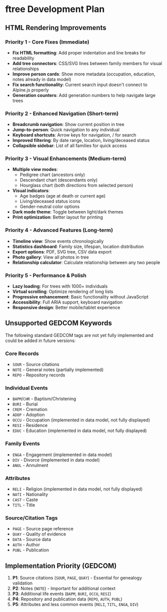 # ftree Development Plan

## HTML Rendering Improvements

### Priority 1 - Core Fixes (Immediate)
- **Fix HTML formatting**: Add proper indentation and line breaks for readability
- **Add tree connectors**: CSS/SVG lines between family members for visual relationships
- **Improve person cards**: Show more metadata (occupation, education, notes already in data model)
- **Fix search functionality**: Current search input doesn't connect to Alpine.js properly
- **Generation counters**: Add generation numbers to help navigate large trees

### Priority 2 - Enhanced Navigation (Short-term)
- **Breadcrumb navigation**: Show current position in tree
- **Jump-to-person**: Quick navigation to any individual
- **Keyboard shortcuts**: Arrow keys for navigation, / for search
- **Improved filtering**: By date range, location, living/deceased status
- **Collapsible sidebar**: List of all families for quick access

### Priority 3 - Visual Enhancements (Medium-term)
- **Multiple view modes**:
  - Pedigree chart (ancestors only)
  - Descendant chart (descendants only)
  - Hourglass chart (both directions from selected person)
- **Visual indicators**:
  - Age badges (age at death or current age)
  - Living/deceased status icons
  - Gender-neutral color options
- **Dark mode theme**: Toggle between light/dark themes
- **Print optimization**: Better layout for printing

### Priority 4 - Advanced Features (Long-term)
- **Timeline view**: Show events chronologically
- **Statistics dashboard**: Family size, lifespan, location distribution
- **Export options**: PDF, SVG tree, CSV data export
- **Photo gallery**: View all photos in tree
- **Relationship calculator**: Calculate relationship between any two people

### Priority 5 - Performance & Polish
- **Lazy loading**: For trees with 1000+ individuals
- **Virtual scrolling**: Optimize rendering of long lists
- **Progressive enhancement**: Basic functionality without JavaScript
- **Accessibility**: Full ARIA support, keyboard navigation
- **Responsive design**: Better mobile/tablet experience

## Unsupported GEDCOM Keywords

The following standard GEDCOM tags are not yet fully implemented and could be added in future versions:

### Core Records
- `SOUR` - Source citations
- `NOTE` - General notes (partially implemented)
- `REPO` - Repository records

### Individual Events
- `BAPM`/`CHR` - Baptism/Christening
- `BURI` - Burial
- `CREM` - Cremation
- `ADOP` - Adoption
- `OCCU` - Occupation (implemented in data model, not fully displayed)
- `RESI` - Residence
- `EDUC` - Education (implemented in data model, not fully displayed)

### Family Events
- `ENGA` - Engagement (implemented in data model)
- `DIV` - Divorce (implemented in data model)
- `ANUL` - Annulment

### Attributes
- `RELI` - Religion (implemented in data model, not fully displayed)
- `NATI` - Nationality
- `CAST` - Caste
- `TITL` - Title

### Source/Citation Tags
- `PAGE` - Source page reference
- `QUAY` - Quality of evidence
- `DATA` - Source data
- `AUTH` - Author
- `PUBL` - Publication

## Implementation Priority (GEDCOM)

1. **P1**: Source citations (`SOUR`, `PAGE`, `QUAY`) - Essential for genealogy validation
2. **P2**: Notes (`NOTE`) - Important for additional context
3. **P3**: Additional life events (`BAPM`, `BURI`, `OCCU`, `RESI`)
4. **P4**: Repository and publication data (`REPO`, `AUTH`, `PUBL`)
5. **P5**: Attributes and less common events (`RELI`, `TITL`, `ENGA`, `DIV`)